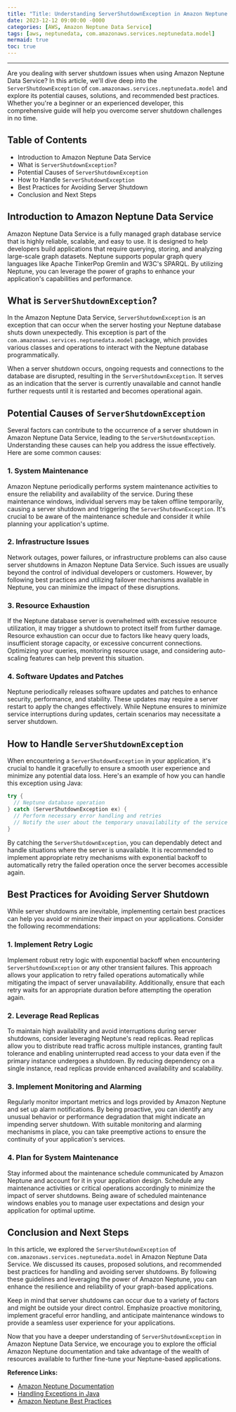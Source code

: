 ```yaml
---
title: "Title: Understanding ServerShutdownException in Amazon Neptune Data Service"
date: 2023-12-12 09:00:00 -0000
categories: [AWS, Amazon Neptune Data Service]
tags: [aws, neptunedata, com.amazonaws.services.neptunedata.model]
mermaid: true
toc: true
---
```



---

Are you dealing with server shutdown issues when using Amazon Neptune Data Service? In this article, we'll dive deep into the `ServerShutdownException` of `com.amazonaws.services.neptunedata.model` and explore its potential causes, solutions, and recommended best practices. Whether you're a beginner or an experienced developer, this comprehensive guide will help you overcome server shutdown challenges in no time.

## Table of Contents

- Introduction to Amazon Neptune Data Service
- What is `ServerShutdownException`?
- Potential Causes of `ServerShutdownException`
- How to Handle `ServerShutdownException`
- Best Practices for Avoiding Server Shutdown
- Conclusion and Next Steps

## Introduction to Amazon Neptune Data Service

Amazon Neptune Data Service is a fully managed graph database service that is highly reliable, scalable, and easy to use. It is designed to help developers build applications that require querying, storing, and analyzing large-scale graph datasets. Neptune supports popular graph query languages like Apache TinkerPop Gremlin and W3C's SPARQL. By utilizing Neptune, you can leverage the power of graphs to enhance your application's capabilities and performance.

## What is `ServerShutdownException`?

In the Amazon Neptune Data Service, `ServerShutdownException` is an exception that can occur when the server hosting your Neptune database shuts down unexpectedly. This exception is part of the `com.amazonaws.services.neptunedata.model` package, which provides various classes and operations to interact with the Neptune database programmatically.

When a server shutdown occurs, ongoing requests and connections to the database are disrupted, resulting in the `ServerShutdownException`. It serves as an indication that the server is currently unavailable and cannot handle further requests until it is restarted and becomes operational again.

## Potential Causes of `ServerShutdownException`

Several factors can contribute to the occurrence of a server shutdown in Amazon Neptune Data Service, leading to the `ServerShutdownException`. Understanding these causes can help you address the issue effectively. Here are some common causes:

### 1. System Maintenance

Amazon Neptune periodically performs system maintenance activities to ensure the reliability and availability of the service. During these maintenance windows, individual servers may be taken offline temporarily, causing a server shutdown and triggering the `ServerShutdownException`. It's crucial to be aware of the maintenance schedule and consider it while planning your application's uptime.

### 2. Infrastructure Issues

Network outages, power failures, or infrastructure problems can also cause server shutdowns in Amazon Neptune Data Service. Such issues are usually beyond the control of individual developers or customers. However, by following best practices and utilizing failover mechanisms available in Neptune, you can minimize the impact of these disruptions.

### 3. Resource Exhaustion

If the Neptune database server is overwhelmed with excessive resource utilization, it may trigger a shutdown to protect itself from further damage. Resource exhaustion can occur due to factors like heavy query loads, insufficient storage capacity, or excessive concurrent connections. Optimizing your queries, monitoring resource usage, and considering auto-scaling features can help prevent this situation.

### 4. Software Updates and Patches

Neptune periodically releases software updates and patches to enhance security, performance, and stability. These updates may require a server restart to apply the changes effectively. While Neptune ensures to minimize service interruptions during updates, certain scenarios may necessitate a server shutdown.

## How to Handle `ServerShutdownException`

When encountering a `ServerShutdownException` in your application, it's crucial to handle it gracefully to ensure a smooth user experience and minimize any potential data loss. Here's an example of how you can handle this exception using Java:

```java
try {
  // Neptune database operation
} catch (ServerShutdownException ex) {
  // Perform necessary error handling and retries
  // Notify the user about the temporary unavailability of the service
}
```

By catching the `ServerShutdownException`, you can dependably detect and handle situations where the server is unavailable. It is recommended to implement appropriate retry mechanisms with exponential backoff to automatically retry the failed operation once the server becomes accessible again.

## Best Practices for Avoiding Server Shutdown

While server shutdowns are inevitable, implementing certain best practices can help you avoid or minimize their impact on your applications. Consider the following recommendations:

### 1. Implement Retry Logic

Implement robust retry logic with exponential backoff when encountering `ServerShutdownException` or any other transient failures. This approach allows your application to retry failed operations automatically while mitigating the impact of server unavailability. Additionally, ensure that each retry waits for an appropriate duration before attempting the operation again.

### 2. Leverage Read Replicas

To maintain high availability and avoid interruptions during server shutdowns, consider leveraging Neptune's read replicas. Read replicas allow you to distribute read traffic across multiple instances, granting fault tolerance and enabling uninterrupted read access to your data even if the primary instance undergoes a shutdown. By reducing dependency on a single instance, read replicas provide enhanced availability and scalability.

### 3. Implement Monitoring and Alarming

Regularly monitor important metrics and logs provided by Amazon Neptune and set up alarm notifications. By being proactive, you can identify any unusual behavior or performance degradation that might indicate an impending server shutdown. With suitable monitoring and alarming mechanisms in place, you can take preemptive actions to ensure the continuity of your application's services.

### 4. Plan for System Maintenance

Stay informed about the maintenance schedule communicated by Amazon Neptune and account for it in your application design. Schedule any maintenance activities or critical operations accordingly to minimize the impact of server shutdowns. Being aware of scheduled maintenance windows enables you to manage user expectations and design your application for optimal uptime.

## Conclusion and Next Steps

In this article, we explored the `ServerShutdownException` of `com.amazonaws.services.neptunedata.model` in Amazon Neptune Data Service. We discussed its causes, proposed solutions, and recommended best practices for handling and avoiding server shutdowns. By following these guidelines and leveraging the power of Amazon Neptune, you can enhance the resilience and reliability of your graph-based applications.

Keep in mind that server shutdowns can occur due to a variety of factors and might be outside your direct control. Emphasize proactive monitoring, implement graceful error handling, and anticipate maintenance windows to provide a seamless user experience for your applications.

Now that you have a deeper understanding of `ServerShutdownException` in Amazon Neptune Data Service, we encourage you to explore the official Amazon Neptune documentation and take advantage of the wealth of resources available to further fine-tune your Neptune-based applications.

**Reference Links:**
- [Amazon Neptune Documentation](https://docs.aws.amazon.com/neptune/latest/userguide/what-is.html)
- [Handling Exceptions in Java](https://docs.oracle.com/javase/tutorial/essential/exceptions/index.html)
- [Amazon Neptune Best Practices](https://aws.amazon.com/blogs/database/best-practices-for-neptune/)